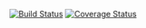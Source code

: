 [![Build Status](https://travis-ci.com/kostsm/test_lab3.svg?branch=main)](https://travis-ci.com/kostsm/test_lab3)
[![Coverage Status](https://coveralls.io/repos/github/kostsm/test_lab3/badge.svg?branch=main)](https://coveralls.io/github/kostsm/test_lab3?branch=main)
